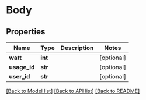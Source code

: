 # Body

## Properties
Name | Type | Description | Notes
------------ | ------------- | ------------- | -------------
**watt** | **int** |  | [optional] 
**usage_id** | **str** |  | [optional] 
**user_id** | **str** |  | [optional] 

[[Back to Model list]](../README.md#documentation-for-models) [[Back to API list]](../README.md#documentation-for-api-endpoints) [[Back to README]](../README.md)


